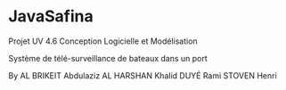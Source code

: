 # JavaSafina

Projet UV 4.6 Conception Logicielle et Modélisation

Système de télé-surveillance de bateaux dans un port

By AL BRIKEIT Abdulaziz
   AL HARSHAN Khalid
   DUYÉ Rami
   STOVEN Henri

